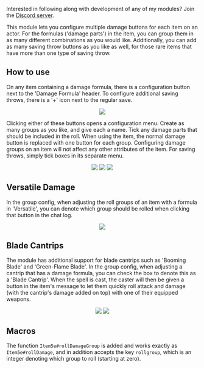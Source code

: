 Interested in following along with development of any of my modules? Join the [Discord server](https://discord.gg/QAG8eWABGT).

This module lets you configure multiple damage buttons for each item on an actor. For the formulas ('damage parts') in the item, you can group them in as many different combinations as you would like. Additionally, you can add as many saving throw buttons as you like as well, for those rare items that have more than one type of saving throw.

## How to use
On any item containing a damage formula, there is a configuration button next to the 'Damage Formula' header. To configure additional saving throws, there is a '+' icon next to the regular save.

<p align="center">
  <img src="https://i.imgur.com/7Ff9qGk.png">
</p>

Clicking either of these buttons opens a configuration menu. Create as many groups as you like, and give each a name. Tick any damage parts that should be included in the roll. When using the item, the normal damage button is replaced with one button for each group. Configuring damage groups on an item will not affect any other attributes of the item. For saving throws, simply tick boxes in its separate menu.

<p align="center">
  <img src="https://i.imgur.com/nppIiu1.png">
  <img src="https://i.imgur.com/p3QEodD.png">
  <img src="https://i.imgur.com/AUNeJcJ.png">
</p>

## Versatile Damage
In the group config, when adjusting the roll groups of an item with a formula in 'Versatile', you can denote which group should be rolled when clicking that button in the chat log.

<p align="center">
  <img src="https://i.imgur.com/VY5gPul.png">
</p>

## Blade Cantrips
The module has additional support for blade cantrips such as 'Booming Blade' and 'Green-Flame Blade'. In the group config, when adjusting a cantrip that has a damage formula, you can check the box to denote this as a 'Blade Cantrip'. When the spell is cast, the caster will then be given a button in the item's message to let them quickly roll attack and damage (with the cantrip's damage added on top) with one of their equipped weapons.

<p align="center">
  <img src="https://i.imgur.com/wK724hF.png">
  <img src="https://i.imgur.com/8RK0ovM.png">
</p>

## Macros
The function `Item5e#rollDamageGroup` is added and works exactly as `Item5e#rollDamage`, and in addition accepts the key `rollgroup`, which is an integer denoting which group to roll (starting at zero).
